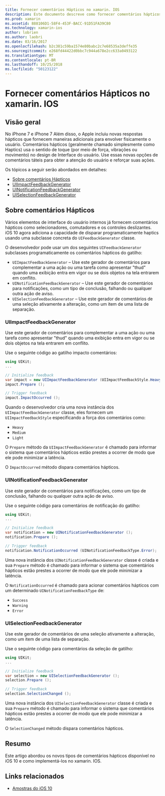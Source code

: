 ```yaml
---
title: Fornecer comentários Hápticos no xamarin. IOS
description: Este documento descreve como fornecer comentários hápticos em um aplicativo xamarin. IOS. Ele aborda UIImpactFeedbackGenerator, UINotificationFeedbackGenerator e UISelectionFeedbackGenerator.
ms.prod: xamarin
ms.assetid: 888106D1-58F4-453F-BACC-91D51FA39C80
ms.technology: xamarin-ios
author: lobrien
ms.author: laobri
ms.date: 03/16/2017
ms.openlocfilehash: b2c381c59ba1574e80babc2c7e68535a3deffe35
ms.sourcegitcommit: e268fd44422d0bbc7c944a678e2cc633a0493122
ms.translationtype: MT
ms.contentlocale: pt-BR
ms.lasthandoff: 10/25/2018
ms.locfileid: "50123122"
---
```

# <a name="providing-haptic-feedback-in-xamarinios"></a>Fornecer comentários Hápticos no xamarin. IOS

<a name="Overview" />

## <a name="overview"></a>Visão geral

No iPhone 7 e iPhone 7 Além disso, o Apple incluiu novas respostas hápticos que fornecem maneiras adicionais para envolver fisicamente o usuário. Comentários hápticos (geralmente chamado simplesmente como Haptics) usa o sentido de toque (por meio de força, vibrações ou movimento) no design de Interface do usuário. Use essas novas opções de comentários táteis para obter a atenção do usuário e reforçar suas ações.

Os tópicos a seguir serão abordados em detalhes:

- [Sobre comentários Hápticos](#About-Haptic-Feedback)
- [UIImpactFeedbackGenerator](#UIImpactFeedbackGenerator)
- [UINotificationFeedbackGenerator](#UINotificationFeedbackGenerator)
- [UISelectionFeedbackGenerator](#UISelectionFeedbackGenerator)

<a name="About-Haptic-Feedback" />

## <a name="about-haptic-feedback"></a>Sobre comentários Hápticos

Vários elementos de interface do usuário internos já fornecem comentários hápticos como selecionadores, comutadores e os controles deslizantes. iOS 10 agora adiciona a capacidade de disparar programaticamente haptics usando uma subclasse concreta do `UIFeedbackGenerator` classe.

O desenvolvedor pode usar um dos seguintes `UIFeedbackGenerator` subclasses programaticamente os comentários hápticos do gatilho:

- `UIImpactFeedbackGenerator` – Use este gerador de comentários para complementar a uma ação ou uma tarefa como apresentar "thud" quando uma exibição entra em vigor ou se dois objetos na tela entrarem em conflito.
- `UINotificationFeedbackGenerator` – Use este gerador de comentários para notificações, como um tipo de conclusão, falhando ou qualquer outra ação de aviso.
- `UISelectionFeedbackGenerator` – Use este gerador de comentários de uma seleção ativamente a alteração, como um item de uma lista de separação.

<a name="UIImpactFeedbackGenerator" />

### <a name="uiimpactfeedbackgenerator"></a>UIImpactFeedbackGenerator

Use este gerador de comentários para complementar a uma ação ou uma tarefa como apresentar "thud" quando uma exibição entra em vigor ou se dois objetos na tela entrarem em conflito.

Use o seguinte código ao gatilho impacto comentários:

```csharp
using UIKit;
...

// Initialize feedback
var impact = new UIImpactFeedbackGenerator (UIImpactFeedbackStyle.Heavy);
impact.Prepare ();

// Trigger feedback
impact.ImpactOccurred ();
```

Quando o desenvolvedor cria uma nova instância dos `UIImpactFeedbackGenerator` classe, eles fornecem um `UIImpactFeedbackStyle` especificando a força dos comentários como:

- `Heavy`
- `Medium`
- `Light`

O `Prepare` método da `UIImpactFeedbackGenerator` é chamado para informar o sistema que comentários hápticos estão prestes a ocorrer de modo que ele pode minimizar a latência.

O `ImpactOccurred` método dispara comentários hápticos.

<a name="UINotificationFeedbackGenerator" />

### <a name="uinotificationfeedbackgenerator"></a>UINotificationFeedbackGenerator

Use este gerador de comentários para notificações, como um tipo de conclusão, falhando ou qualquer outra ação de aviso.

Use o seguinte código para comentários de notificação do gatilho:

```csharp
using UIKit;
...

// Initialize feedback
var notification = new UINotificationFeedbackGenerator ();
notification.Prepare ();

// Trigger feedback
notification.NotificationOccurred (UINotificationFeedbackType.Error);
```

Uma nova instância dos `UINotificationFeedbackGenerator` classe é criada e sua `Prepare` método é chamado para informar o sistema que comentários hápticos estão prestes a ocorrer de modo que ele pode minimizar a latência.

O `NotificationOccurred` é chamado para acionar comentários hápticos com um determinado `UINotificationFeedbackType` de:

- `Success`
- `Warning`
- `Error`

<a name="UISelectionFeedbackGenerator" />

### <a name="uiselectionfeedbackgenerator"></a>UISelectionFeedbackGenerator

Use este gerador de comentários de uma seleção ativamente a alteração, como um item de uma lista de separação.

Use o seguinte código para comentários da seleção de gatilho:

```csharp
using UIKit;
...

// Initialize feedback
var selection = new UISelectionFeedbackGenerator ();
selection.Prepare ();

// Trigger feedback
selection.SelectionChanged ();
```

Uma nova instância dos `UISelectionFeedbackGenerator` classe é criada e sua `Prepare` método é chamado para informar o sistema que comentários hápticos estão prestes a ocorrer de modo que ele pode minimizar a latência.

O `SelectionChanged` método dispara comentários hápticos.

## <a name="summary"></a>Resumo

Este artigo abordou os novos tipos de comentários hápticos disponível no iOS 10 e como implementá-los no xamarin. IOS.

## <a name="related-links"></a>Links relacionados

- [Amostras do iOS 10](https://developer.xamarin.com/samples/ios/iOS10/)
